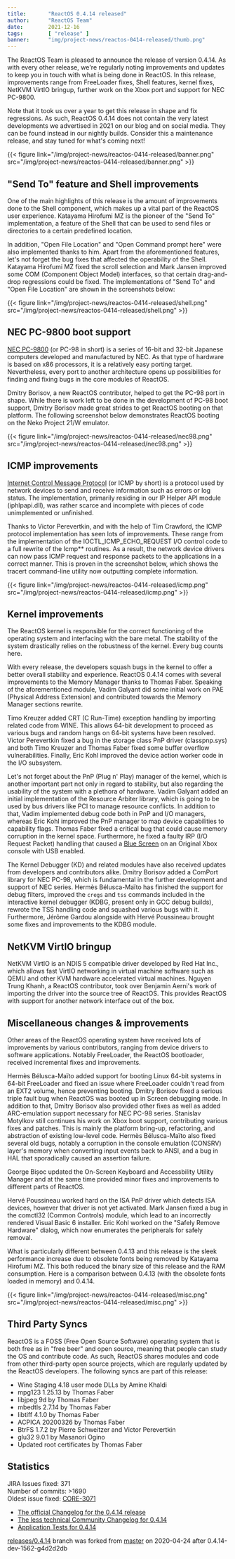 ```yaml
---
title:       "ReactOS 0.4.14 released"
author:      "ReactOS Team"
date:        2021-12-16
tags:        [ "release" ]
banner:      "img/project-news/reactos-0414-released/thumb.png"
---
```


The ReactOS Team is pleased to announce the release of version 0.4.14.
As with every other release, we're regularly noting improvements and updates to keep you in touch with what is being done in ReactOS.
In this release, improvements range from FreeLoader fixes, Shell features, kernel fixes, NetKVM VirtIO bringup, further work on the Xbox port and support for NEC PC-9800.

Note that it took us over a year to get this release in shape and fix regressions.
As such, ReactOS 0.4.14 does not contain the very latest developments we advertised in 2021 on our blog and on social media. They can be found instead in our nightly builds.
Consider this a maintenance release, and stay tuned for what's coming next!

{{< figure link="/img/project-news/reactos-0414-released/banner.png" src="/img/project-news/reactos-0414-released/banner.png" >}}

## "Send To" feature and Shell improvements
One of the main highlights of this release is the amount of improvements done to the Shell component, which makes up a vital part of the ReactOS user experience.
Katayama Hirofumi MZ is the pioneer of the "Send To" implementation, a feature of the Shell that can be used to send files or directories to a certain predefined location.

In addition, "Open File Location" and "Open Command prompt here" were also implemented thanks to him.
Apart from the aforementioned features, let's not forget the bug fixes that affected the operability of the Shell.
Katayama Hirofumi MZ fixed the scroll selection and Mark Jansen improved some COM (Component Object Model) interfaces, so that certain drag-and-drop regressions could be fixed.
The implementations of "Send To" and "Open File Location" are shown in the screenshots below:

{{< figure link="/img/project-news/reactos-0414-released/shell.png" src="/img/project-news/reactos-0414-released/shell.png" >}}

## NEC PC-9800 boot support
[NEC PC-9800](https://en.wikipedia.org/wiki/PC-9800_series) (or PC-98 in short) is a series of 16-bit and 32-bit Japanese computers developed and manufactured by NEC.
As that type of hardware is based on x86 processors, it is a relatively easy porting target.
Nevertheless, every port to another architecture opens up possibilities for finding and fixing bugs in the core modules of ReactOS.

Dmitry Borisov, a new ReactOS contributor, helped to get the PC-98 port in shape.
While there is work left to be done in the development of PC-98 boot support, Dmitry Borisov made great strides to get ReactOS booting on that platform.
The following screenshot below demonstrates ReactOS booting on the Neko Project 21/W emulator.

{{< figure link="/img/project-news/reactos-0414-released/nec98.png" src="/img/project-news/reactos-0414-released/nec98.png" >}}

## ICMP improvements
[Internet Control Message Protocol](https://en.wikipedia.org/wiki/Internet_Control_Message_Protocol) (or ICMP by short) is a protocol used by network devices to send and receive information such as errors or log status.
The implementation, primarily residing in our IP Helper API module (iphlpapi.dll), was rather scarce and incomplete with pieces of code unimplemented or unfinished.

Thanks to Victor Perevertkin, and with the help of Tim Crawford, the ICMP protocol implementation has seen lots of improvements.
These range from the implementation of the IOCTL_ICMP_ECHO_REQUEST I/O control code to a full  rewrite of the Icmp** routines.
As a result, the network device drivers can now pass ICMP request and response packets to the applications in a correct manner.
This is proven in the screenshot below, which shows the tracert command-line utility now outputting complete information.

{{< figure link="/img/project-news/reactos-0414-released/icmp.png" src="/img/project-news/reactos-0414-released/icmp.png" >}}

## Kernel improvements
The ReactOS kernel is responsible for the correct functioning of the operating system and interfacing with the bare metal.
The stability of the system drastically relies on the robustness of the kernel.
Every bug counts here.

With every release, the developers squash bugs in the kernel to offer a better overall stability and experience.
ReactOS 0.4.14 comes with several improvements to the Memory Manager thanks to Thomas Faber.
Speaking of the aforementioned module, Vadim Galyant did some initial work on PAE (Physical Address Extension) and contributed towards the Memory Manager sections rewrite.

Timo Kreuzer added CRT (C Run-Time) exception handling by importing related code from WINE. This allows 64-bit development to proceed as various bugs and random hangs on 64-bit systems have been resolved.
Victor Perevertkin fixed a bug in the storage class PnP driver (classpnp.sys) and both Timo Kreuzer and Thomas Faber fixed some buffer overflow vulnerabilities.
Finally, Eric Kohl improved the device action worker code in the I/O subsystem.

Let's not forget about the PnP (Plug n' Play) manager of the kernel, which is another important part not only in regard to stability, but also regarding the usability of the system with a plethora of hardware.
Vadim Galyant added an initial implementation of the Resource Arbiter library, which is going to be used by bus drivers like PCI to manage resource conflicts.
In addition to that, Vadim implemented debug code both in PnP and I/O managers, whereas Eric Kohl improved the PnP manager to map device capabilities to capability flags.
Thomas Faber fixed a critical bug that could cause memory corruption in the kernel space.
Furthermore, he fixed a faulty IRP (I/O Request Packet) handling that caused a [Blue Screen](https://en.wikipedia.org/wiki/Blue_screen_of_death) on an Original Xbox console with USB enabled.

The Kernel Debugger (KD) and related modules have also received updates from developers and contributors alike.
Dmitry Borisov added a ComPort library for NEC PC-98, which is fundamental in the further development and support of NEC series.
Hermès Bélusca-Maïto has finished the support for debug filters, improved the `cregs` and `tss` commands included in the interactive kernel debugger (KDBG, present only in GCC debug builds), rewrote the TSS handling code and squashed various bugs with it.
Furthermore, Jérôme Gardou alongside with Hervé Poussineau brought some fixes and improvements to the KDBG module.

## NetKVM VirtIO bringup
NetKVM VirtIO is an NDIS 5 compatible driver developed by Red Hat Inc., which allows fast VirtIO networking in virtual machine software such as QEMU and other KVM hardware accelerated virtual machines.
Nguyen Trung Khanh, a ReactOS contributor, took over Benjamin Aerni's work of importing the driver into the source tree of ReactOS.
This provides ReactOS with support for another network interface out of the box.

## Miscellaneous changes & improvements
Other areas of the ReactOS operating system have received lots of improvements by various contributors, ranging from device drivers to software applications.
Notably FreeLoader, the ReactOS bootloader, received incremental fixes and improvements.

Hermès Bélusca-Maïto added support for booting Linux 64-bit systems in 64-bit FreeLoader and fixed an issue where FreeLoader couldn't read from an EXT2 volume, hence preventing booting.
Dmitry Borisov fixed a serious triple fault bug when ReactOS was booted up in Screen debugging mode.
In addition to that, Dmitry Borisov also provided other fixes as well as added ARC-emulation support necessary for NEC PC-98 series.
Stanislav Motylkov still continues his work on Xbox boot support, contributing various fixes and patches.
This is mainly the platform bring-up, refactoring, and abstraction of existing low-level code.
Hermès Bélusca-Maïto also fixed several old bugs, notably a corruption in the console emulation (CONSRV) layer's memory when converting input events back to ANSI, and a bug in HAL that sporadically caused an assertion failure.

George Bișoc updated the On-Screen Keyboard and Accessbility Utility Manager and at the same time provided minor fixes and improvements to different parts of ReactOS.

Hervé Poussineau worked hard on the ISA PnP driver which detects ISA devices, however that driver is not yet activated.
Mark Jansen fixed a bug in the comctl32 (Common Controls) module, which lead to an incorrectly rendered Visual Basic 6 installer.
Eric Kohl worked on the "Safely Remove Hardware" dialog, which now enumerates the peripherals for safely removal.

What is particularly different between 0.4.13 and this release is the sleek performance increase due to obsolete fonts being removed by Katayama Hirofumi MZ.
This both reduced the binary size of this release and the RAM consumption.
Here is a comparison between 0.4.13 (with the obsolete fonts loaded in memory) and 0.4.14.

{{< figure link="/img/project-news/reactos-0414-released/misc.png" src="/img/project-news/reactos-0414-released/misc.png" >}}


## Third Party Syncs
ReactOS is a FOSS (Free Open Source Software) operating system that is both free as in "free beer" and open source, meaning that people can study the OS and contribute code.
As such, ReactOS shares modules and code from other third-party open source projects, which are regularly updated by the ReactOS developers.
The following syncs are part of this release:

* Wine Staging 4.18 user mode DLLs by Amine Khaldi
* mpg123 1.25.13 by Thomas Faber
* libjpeg 9d by Thomas Faber
* mbedtls 2.7.14 by Thomas Faber
* libtiff 4.1.0 by Thomas Faber
* ACPICA 20200326 by Thomas Faber
* BtrFS 1.7.2 by Pierre Schweitzer and Victor Perevertkin
* glu32 9.0.1 by Masanori Ogino
* Updated root certificates by Thomas Faber

## Statistics
JIRA Issues fixed: 371  
Number of commits: >1690  
Oldest issue fixed: [CORE-3071](https://jira.reactos.org/browse/CORE-3071)

* [The official Changelog for the 0.4.14 release](/wiki/ChangeLog-0.4.14)
* [The less technical Community Changelog for 0.4.14](/wiki/Community_Changelog-0.4.14)
* [Application Tests for 0.4.14](/wiki/Tests_for_0.4.14)

[releases/0.4.14](https://github.com/reactos/reactos/tree/releases/0.4.14) branch was forked from [master](https://github.com/reactos/reactos) on 2020-04-24 after 0.4.14-dev-1562-g4d2d2db
